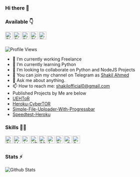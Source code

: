 ### Hi there 👋

### Available 👇
<p>
  <a href="mailto:shakilofficial0@gmail.com">
    <img align="left" alt="Shakil Mail" width="24px" src="https://cdn.jsdelivr.net/npm/simple-icons@3.2.0/icons/mail-dot-ru.svg" />
  </a>
  <a href="https://wa.link/gqayf5">
    <img align="left" alt="Shakil Whatsapp" width="24px" src="https://cdn.jsdelivr.net/npm/simple-icons@3.2.0/icons/whatsapp.svg" />
  </a>
  <a href="https://www.facebook.com/shakilofficialdll">
    <img align="left" alt="Shakil Facebook" width="24px" src="https://cdn.jsdelivr.net/npm/simple-icons@3.2.0/icons/facebook.svg" />
  </a>
  <a href="https://instagram.com/shakilofficial.sql">
    <img align="left" alt="Shakil Instagram" width="24px" src="https://cdn.jsdelivr.net/npm/simple-icons@3.2.0/icons/instagram.svg" />
  </a>
  <a href="https://t.me/shakilofficial0">
    <img align="left" alt="Shakil Telegram" width="24px" src="https://cdn.jsdelivr.net/npm/simple-icons@3.2.0/icons/telegram.svg" />
  </a>
  
</p>
</br>
</br>

![Profile Views](https://hits.seeyoufarm.com/api/count/incr/badge.svg?url=https://github.com/shakilofficial0/&title=Profile%20Views)

- 🔭 I’m currently working Freelance
- 🌱 I’m currently learning Python
- 👯 I’m looking to collaborate on Python and NodeJS Projects
- 🤔 You can join my channel on Telegram as [Shakil Ahmed](https://t.me/shakilofficial0)
- 💬 Ask me about anything.
- 📫 How to reach me: shakilofficial0@gmail.com
- Published Projects by Me are below
- [UEHToR](https://github.com/shakilofficial0/UEHToR)
- [Heroku-CyberTOR](https://github.com/shakilofficial0/Heroku-CyberTOR)
- [Simple-File-Uploader-With-Progressbar](https://github.com/shakilofficial0/Simple-File-Uploader-With-Progressbar)
- [Speedtest-Heroku](https://github.com/Federation-21/Speedtest-Heroku)

### Skills 👨‍💻

<img align="left" alt="GitHub" width="24px" src="https://cdn.jsdelivr.net/npm/simple-icons@3.2.0/icons/github.svg" />
<img align="left" alt="MySQL" width="24px" src="https://cdn.jsdelivr.net/npm/simple-icons@3.2.0/icons/mysql.svg" />
<img align="left" alt="JavaScript" width="24px" src="https://cdn.jsdelivr.net/npm/simple-icons@3.2.0/icons/javascript.svg" />
<img align="left" alt="HTML" width="24px" src="https://cdn.jsdelivr.net/npm/simple-icons@3.2.0/icons/html5.svg" />
<img align="left" alt="CSS" width="24px" src="https://cdn.jsdelivr.net/npm/simple-icons@3.2.0/icons/css3.svg" />
<img align="left" alt="AWS" width="24px" src="https://cdn.jsdelivr.net/npm/simple-icons@3.2.0/icons/amazonaws.svg" />
<img align="left" alt="Cloudflare" width="24px" src="https://cdn.jsdelivr.net/npm/simple-icons@3.2.0/icons/cloudflare.svg" />
<img align="left" alt="cPanel" width="24px" src="https://cdn.jsdelivr.net/npm/simple-icons@3.2.0/icons/cpanel.svg" />
<img align="left" alt="Google Products Expert" width="24px" src="https://cdn.jsdelivr.net/npm/simple-icons@3.2.0/icons/google.svg" />


</br>
</br>

### Stats ⚡️

![Github Stats](https://github-readme-stats.vercel.app/api?username=shakilofficial0&show_icons=true)
